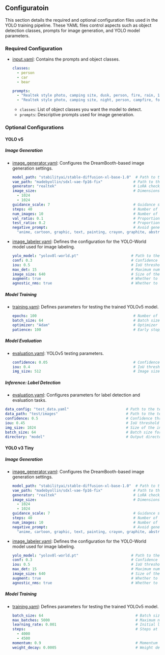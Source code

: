 ## Configuratoin
This section details the required and optional configuration files used in the YOLO training pipeline. These YAML files control aspects such as object detection classes, prompts for image generation, and YOLO model parameters.

### Required Configuration

- [input.yaml](configs/input.yaml): Contains the prompts and object classes.
     ```yaml
     classes:
       - person
       - car
       - bear

     prompts:
       - "Realtek style photo, camping site, dusk, person, fire, rain, 1 meter view"
       - "Realtek style photo, camping site, night, person, campfire, fog, 2 meters view"
     ```
     - `classes`: List of object classes you want the model to detect.
     - `prompts`: Descriptive prompts used for image generation.

### Optional Configurations
#### YOLO v5

##### Image Generation
- [image_generator.yaml](configs/yolo_v5/image_generator.yaml): Configures the DreamBooth-based image generation settings.
  ```yaml
  model_path: "stabilityai/stable-diffusion-xl-base-1.0"  # Path to the model
  vae_path: "madebyollin/sdxl-vae-fp16-fix"              # Path to the VAE model
  generator: "realtek"                                   # LoRA checkpoints. Options: 'pixart' or 'realtek'
  image_size:                                            # Dimensions of generated images (width, height)
    - 1024
    - 1024
  guidance_scale: 7                                      # Guidance scale for image generation
  steps: 40                                              # Number of inference steps
  num_images: 10                                         # Number of images to generate
  val_ratio: 0.1                                         # Proportion of validation dataset
  test_ratio: 0.2                                        # Proportion of test dataset
  negative_prompt:                                       # Avoid generation of unwanted elements
    "anime, cartoon, graphic, text, painting, crayon, graphite, abstract"
  ```
- [image_labeler.yaml](configs/yolo_v5/image_labeler.yaml): Defines the configuration for the YOLO-World model used for image labeling.
   ```yaml
   yolo_model: "yolov8l-world.pt"                        # Path to the YOLO model
   conf: 0.3                                             # Confidence threshold for predictions
   iou: 0.5                                              # IoU threshold for non-max suppression
   max_det: 15                                           # Maximum number of detections
   image_size: 640                                       # Size of the input images
   augment: true                                         # Whether to apply augmentations during prediction
   agnostic_nms: true                                    # Whether to use class-agnostic NMS
   ```

##### Model Training

- [training.yaml](configs/yolo_v5/training.yaml): Defines parameters for testing the trained YOLOv5 model.
     ```yaml
    epochs: 100                                            # Number of training epochs
    batch_size: 64                                         # Batch size for training
    optimizer: "Adam"                                      # Optimizer to use during training
    patience: 100                                          # Early stopping patience
     ```
##### Model Evaluation

- [evaluation.yaml](configs/yolo_v5/evaluation.yaml): YOLOv5 testing parameters.
     ```yaml
    confidence: 0.05                                       # Confidence threshold for inference
    iou: 0.4                                               # IoU threshold for non-max suppression during inference
    img_size: 512                                          # Image size for testing input
     ```

##### Inference: Label Detection

- [evaluation.yaml](configs/yolo_v5/evaluation.yaml): Configures parameters for label detection and evaluation tasks.

```yaml
data_config: "test_data.yaml"                          # Path to the test data configuration file
data_path: "test/images"                               # Path to the test image dataset
confidence: 0.5                                        # Confidence threshold for detection
iou: 0.45                                              # IoU threshold for non-max suppression
img_size: 1024                                         # Size of the input images
batch_size: 64                                         # Batch size for detection
directory: "model"                                     # Output directory for detection results
```

#### YOLO v3 Tiny


##### Image Generation
- [image_generator.yaml](configs/yolo_v5/image_generator.yaml): Configures the DreamBooth-based image generation settings.
  ```yaml
  model_path: "stabilityai/stable-diffusion-xl-base-1.0"  # Path to the model
  vae_path: "madebyollin/sdxl-vae-fp16-fix"              # Path to the VAE model
  generator: "realtek"                                   # LoRA checkpoints. Options: 'pixart' or 'realtek'
  image_size:                                            # Dimensions of generated images (width, height)
    - 1024
    - 1024
  guidance_scale: 7                                      # Guidance scale for image generation
  steps: 40                                              # Number of inference steps
  num_images: 10                                         # Number of images to generate
  negative_prompt:                                       # Avoid generation of unwanted elements
    "anime, cartoon, graphic, text, painting, crayon, graphite, abstract"
  ```
- [image_labeler.yaml](configs/yolo_v5/image_labeler.yaml): Defines the configuration for the YOLO-World model used for image labeling.
   ```yaml
   yolo_model: "yolov8l-world.pt"                        # Path to the YOLO model
   conf: 0.3                                             # Confidence threshold for predictions
   iou: 0.5                                              # IoU threshold for non-max suppression
   max_det: 15                                           # Maximum number of detections
   image_size: 640                                       # Size of the input images
   augment: true                                         # Whether to apply augmentations during prediction
   agnostic_nms: true                                    # Whether to use class-agnostic NMS
   ```

##### Model Training

- [training.yaml](configs/yolo_v3_tiny/training.yaml): Defines parameters for testing the trained YOLOv5 model.
    ```yaml
    batch_size: 64                                          # Batch size for training
    max_batches: 5000                                       # Maximum number of training iterations
    learning_rate: 0.001                                    # Initial learning rate for training
    steps:                                                  # Steps at which to reduce the learning rate
      - 4000
      - 4500
    momentum: 0.9                                           # Momentum value for optimization
    weight_decay: 0.0005                                    # Weight decay for regularization
    ```
